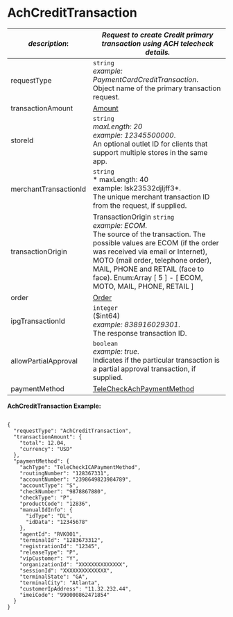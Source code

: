 
# AchCreditTransaction

| *description*:   | *Request to create Credit primary transaction using ACH telecheck details.*|
|----|----|
| requestType |    ``` string ```  <br/> *example:   PaymentCardCreditTransaction*.  <br/> Object name of the primary transaction request.|
| transactionAmount | [Amount](?path=docs/schemas-md/Amount.md)|
| storeId |    ``` string ```  <br/>  *maxLength: 20   <br/> example: 12345500000*.  <br/> An optional outlet ID for clients that support multiple stores in the same app.|
| merchantTransactionId |    ``` string ```  <br/>   * maxLength: 40 <br/>  example: lsk23532djljff3*. <br/>  The unique merchant transaction ID from the request, if supplied.|
| transactionOrigin |  TransactionOrigin  ``` string ```  <br/>  *example: ECOM*. <br/> The source of the transaction. The possible values are ECOM (if the order was received via email or Internet), MOTO (mail order, telephone order), <br/>  MAIL, PHONE and RETAIL (face to face). Enum:Array [ 5 ] - [ ECOM, MOTO, MAIL, PHONE, RETAIL ]|
| order | [Order](?path=docs/schemas-md/Order.md)|
| ipgTransactionId |    ``` integer ```  <br/> ($int64)  <br/>  *example: 838916029301*.  <br/> The response transaction ID.|
| allowPartialApproval |    ``` boolean ```  <br/>  *example: true*.  <br/> Indicates if the particular transaction is a partial approval transaction, if supplied.|
| paymentMethod | [TeleCheckAchPaymentMethod](?path=docs/schemas-md/TeleCheckAchPaymentMethod.md)|

**AchCreditTransaction Example:**

```{r}

{
  "requestType": "AchCreditTransaction",
  "transactionAmount": {
    "total": 12.04,
    "currency": "USD"
  },
  "paymentMethod": {
    "achType": "TeleCheckICAPaymentMethod",
    "routingNumber": "128367331",
    "accountNumber": "2398649823984789",
    "accountType": "S",
    "checkNumber": "9878867880",
    "checkType": "P",
    "productCode": "12836",
    "manualIdInfo": {
      "idType": "DL",
      "idData": "12345678"
    },
    "agentId": "RVK001",
    "terminalId": "1283673312",
    "registrationId": "12345",
    "releaseType": "P",
    "vipCustomer": "Y",
    "organizationId": "XXXXXXXXXXXXXX",
    "sessionId": "XXXXXXXXXXXXXX",
    "terminalState": "GA",
    "terminalCity": "Atlanta",
    "customerIpAddress": "11.32.232.44",
    "imeiCode": "990000862471854"
  }
}
``` 

